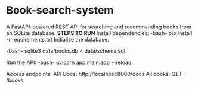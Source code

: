# Book-search-system
A FastAPI-powered REST API for searching and recommending books from an SQLite database.
**STEPS TO RUN**
Install dependencies:
-bash-
pip install -r requirements.txt
Initialize the database:

-bash-
sqlite3 data/books.db < data/schema.sql

Run the API:
-bash-
uvicorn app.main:app --reload

Access endpoints:
API Docs: http://localhost:8000/docs
All books: GET /books
